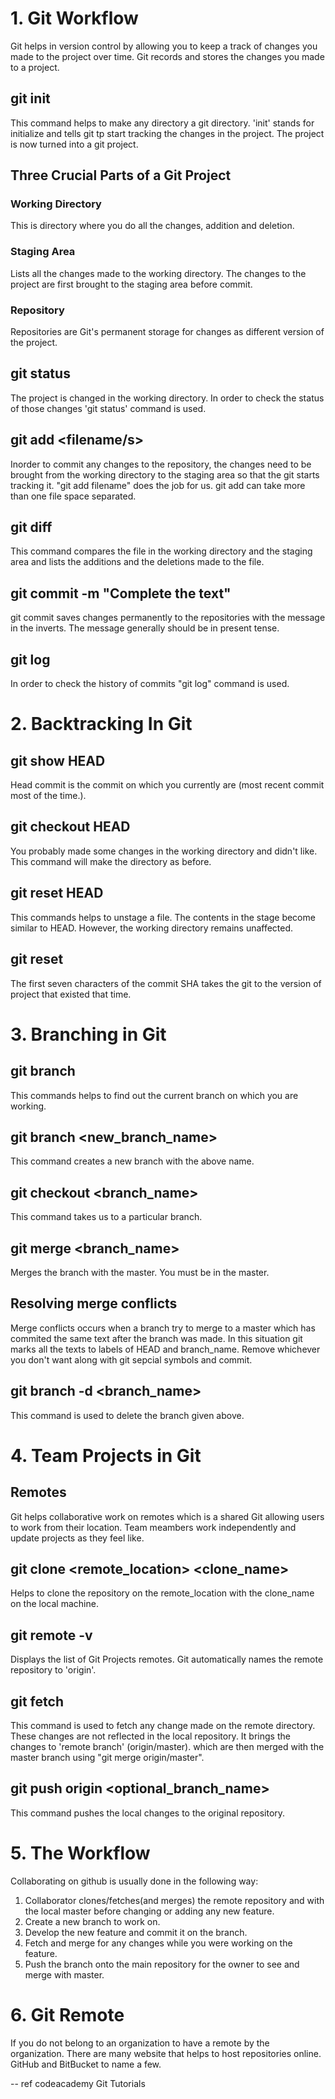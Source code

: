 # 1. Git Workflow

Git helps in version control by allowing you to keep a track of changes you made to the project over time. Git records and stores the changes you made to a project. 

## git init
This command helps to make any directory a git directory. 'init' stands for initialize and tells git tp start tracking the changes in the project. The project is now turned into a git project.

## Three Crucial Parts of a Git Project

### Working Directory
This is directory where you do all the changes, addition and deletion. 

### Staging Area
Lists all the changes made to the working directory. The changes to the project are first brought to the staging area before commit. 

### Repository
Repositories are Git's permanent storage for changes as different version of the project. 

## git status
The project is changed in the working directory. In order to check the status of those changes 'git status' command is used. 

## git add <filename/s>
Inorder to commit any changes to the repository, the changes need to be brought from the working directory to the staging area so that the git starts tracking it. "git add filename" does the job for us. git add can take more than one file space separated.

## git diff <filename> 
This command compares the file in the working directory and the staging area and lists the additions and the deletions made to the file. 

## git commit -m "Complete the text"
git commit saves changes permanently to the repositories with the message in the inverts. The message generally should be in present tense.

## git log
In order to check the history of commits "git log" command is used.

# 2. Backtracking In Git

## git show HEAD
Head commit is the commit on which you currently are (most recent commit most of the time.). 

## git checkout HEAD <filename>
You probably made some changes in the working directory and didn't like. This command will make the directory as before. 

## git reset HEAD <filename>
This commands helps to unstage a file. The contents in the stage become similar to HEAD. However, the working directory remains unaffected. 

## git reset <SHA>
The first seven characters of the commit SHA takes the git to the version of project that existed that time. 

# 3. Branching in Git
## git branch
This commands helps to find out the current branch on which you are working.

## git branch <new_branch_name>
This command creates a new branch with the above name. 

## git checkout <branch_name>
This command takes us to a particular branch. 

## git merge <branch_name>
Merges the branch with the master. You must be in the master. 

## Resolving merge conflicts
Merge conflicts occurs when a branch try to merge to a master which has commited the same text after the branch was made. In this situation git marks all the texts to labels of HEAD and branch_name. Remove whichever you don't want along with git sepcial symbols and commit. 

## git branch -d <branch_name>
This command is used to delete the branch given above. 

# 4. Team Projects in Git

## Remotes
Git helps collaborative work on remotes which is a shared Git allowing users to work from their location. Team meambers work independently and update projects as they feel like. 

## git clone <remote_location> <clone_name>
Helps to clone the repository on the remote_location with the clone_name on the local machine. 

## git remote -v
Displays the list of Git Projects remotes. Git automatically names the remote repository to 'origin'.

## git fetch 
This command is used to fetch any change made on the remote directory. These changes are not reflected in the local repository. It brings the changes to 'remote branch' (origin/master). which are then merged with the master branch using "git merge origin/master".

## git push origin <optional_branch_name>
This command pushes the local changes to the original repository. 

# 5. The Workflow

Collaborating on github is usually done in the following way:    
1. Collaborator clones/fetches(and merges) the remote repository and with the local master before changing or adding any new feature.   
2. Create a new branch to work on.    
3. Develop the new feature and commit it on the branch.                  
4. Fetch and merge for any changes while you were working on the feature.              
5. Push the branch onto the main repository for the owner to see and merge with master.    

# 6. Git Remote
If you do not belong to an organization to have a remote by the organization. There are many website that helps to host repositories online. GitHub and BitBucket to name a few. 

-- ref codeacademy Git Tutorials



